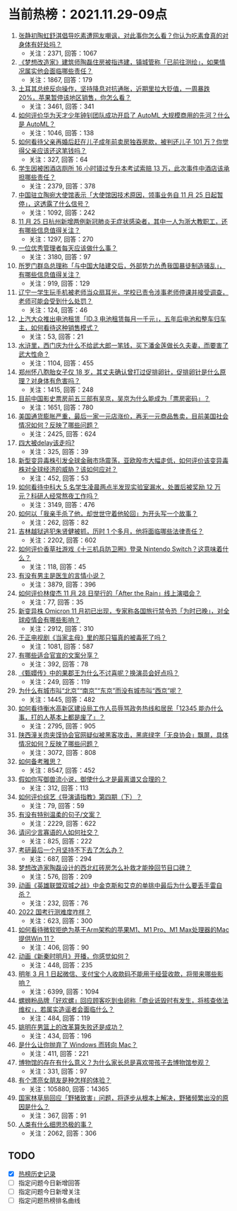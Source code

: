# 当前热榜：2021.11.29-09点
1. [张静初陶虹舒淇倡导吃素遭网友嘲讽，对此事你怎么看？你认为吃素食真的对身体有好处吗？](https://www.zhihu.com/question/501911082)
    * 关注：2371, 回答：1067
2. [《梦想改造家》建筑师陶磊住房被指违建，镇城管称「已前往测绘」，如果情况属实他会面临哪些责任？](https://www.zhihu.com/question/500878603)
    * 关注：1867, 回答：179
3. [土耳其总统反向操作，坚持降息对抗通胀，近期里拉大贬值，一周暴跌 20%，苹果暂停该地区销售，你怎么看？](https://www.zhihu.com/question/501178367)
    * 关注：3461, 回答：341
4. [如何评价华为天才少年钟钊团队成功开启了 AutoML 大规模商用的先河？什么是 AutoML？](https://www.zhihu.com/question/501845921)
    * 关注：1046, 回答：138
5. [如何看待父亲再婚后赶在儿子成年前卖房独吞房款，被判还儿子 101 万？你觉得父亲应该还这笔钱吗？](https://www.zhihu.com/question/501426349)
    * 关注：327, 回答：64
6. [学生因被困酒店厕所 16 小时错过专升本考试索赔 13 万，此次事件中酒店该承担哪些责任？](https://www.zhihu.com/question/500837857)
    * 关注：2379, 回答：378
7. [中国驻立陶宛大使馆表示「大使馆因技术原因，领事业务自 11 月 25 日起暂停」，这透露了什么信号？](https://www.zhihu.com/question/501612815)
    * 关注：1092, 回答：242
8. [11 月 25 日杭州新增两例新冠肺炎无症状感染者，其中一人为浙大教职工，还有哪些信息值得关注？](https://www.zhihu.com/question/501588574)
    * 关注：1297, 回答：270
9. [一位优秀管理者每天应该做什么事？](https://www.zhihu.com/question/303333052)
    * 关注：3180, 回答：97
10. [所罗门群岛总理称「与中国大陆建交后，外部势力怂恿我国暴徒制造骚乱」，有哪些信息值得关注？](https://www.zhihu.com/question/501811294)
    * 关注：919, 回答：129
11. [辽宁一学生玩手机被老师当众扇耳光，学校已责令涉事老师停课并接受调查，老师可能会受到什么处罚？](https://www.zhihu.com/question/502276346)
    * 关注：124, 回答：46
12. [上汽大众推出电池租赁「ID.3 电池租赁每月一千元」，五年后电池和整车归车主，如何看待这种销售模式？](https://www.zhihu.com/question/501510921)
    * 关注：53, 回答：21
13. [水浒里，西门庆为什么不给武大郎一笔钱，买下潘金莲做长久夫妻，而要害了武大性命？](https://www.zhihu.com/question/492755627)
    * 关注：1104, 回答：455
14. [郑州怀八胞胎女子仅 18 岁，其丈夫确认曾打过促排卵针，促排卵针是什么原理？对身体有危害吗？](https://www.zhihu.com/question/502126419)
    * 关注：1415, 回答：248
15. [目前中国影史票房前五三部有吴京，吴京为什么能成为「票房密码」？](https://www.zhihu.com/question/501197748)
    * 关注：1651, 回答：780
16. [美国通货膨胀严重，最后一家一元店涨价，再无一元商品售卖，目前美国社会情况如何？反映了哪些问题？](https://www.zhihu.com/question/501457805)
    * 关注：2425, 回答：624
17. [四大被delay该走吗?](https://www.zhihu.com/question/344621505)
    * 关注：325, 回答：39
18. [新型变异毒株引发全球金融市场震荡，亚欧股市大幅走低，如何评价该变异毒株对全球经济的威胁？该如何应对？](https://www.zhihu.com/question/501930409)
    * 关注：452, 回答：53
19. [如何看待中科大 5 名学生凌晨两点半发现实验室漏水，处置后被奖励 12 万元？科研人经常熬夜工作吗？](https://www.zhihu.com/question/501465611)
    * 关注：3149, 回答：476
20. [如何以「我亲手杀了他，却世世守着他轮回」为开头写一个故事？](https://www.zhihu.com/question/493667312)
    * 关注：262, 回答：82
21. [吉林越狱逃犯朱贤健被抓，历时 1 个多月，他将面临哪些法律责任？](https://www.zhihu.com/question/502167457)
    * 关注：2202, 回答：602
22. [如何评价香草社游戏《十三机兵防卫圈》登录 Nintendo Switch？这意味着什么？](https://www.zhihu.com/question/502270782)
    * 关注：118, 回答：45
23. [有没有男主是医生的言情小说？](https://www.zhihu.com/question/370530816)
    * 关注：3879, 回答：396
24. [如何评价林俊杰 11 月 28 日举行的「After the Rain」线上演唱会？](https://www.zhihu.com/question/502262206)
    * 关注：77, 回答：35
25. [新变异株 Omicron 11 月初已出现，专家称各国旅行禁令恐「为时已晚」，对全球疫情会有哪些影响？](https://www.zhihu.com/question/502042061)
    * 关注：2912, 回答：310
26. [于正电视剧《当家主母》里的那只猫真的被毒死了吗？](https://www.zhihu.com/question/501690881)
    * 关注：1081, 回答：587
27. [有哪些适合官宣的文案分享？](https://www.zhihu.com/question/479649851)
    * 关注：392, 回答：78
28. [《甄嬛传》中的果郡王为什么不讨喜呢？换演员会好点吗？](https://www.zhihu.com/question/499278485)
    * 关注：249, 回答：119
29. [为什么有城市叫“北京”“南京”“东京”而没有城市叫“西京”呢？](https://www.zhihu.com/question/39743292)
    * 关注：1445, 回答：482
30. [如何看待衡水高新区建设局工作人员辱骂政务热线和居民「12345 能办什么事，打的人基本上都是废了」？](https://www.zhihu.com/question/501356830)
    * 关注：2795, 回答：905
31. [陕西潼关肉夹馍协会官网疑似被黑客攻击，黑底绿字「无良协会」飘屏，具体情况如何？反映了哪些问题？](https://www.zhihu.com/question/501213997)
    * 关注：3072, 回答：808
32. [如何备考雅思？](https://www.zhihu.com/question/26400817)
    * 关注：8547, 回答：452
33. [假如你写御兽流小说，御使什么才是最离谱又合理的？](https://www.zhihu.com/question/497887574)
    * 关注：312, 回答：113
34. [如何评价综艺《导演请指教》第四期（下）？](https://www.zhihu.com/question/502053774)
    * 关注：79, 回答：59
35. [有没有特别温柔的句子/文案？](https://www.zhihu.com/question/439571782)
    * 关注：2229, 回答：622
36. [请问少言寡语的人如何社交？](https://www.zhihu.com/question/496226714)
    * 关注：825, 回答：222
37. [考研最后一个月坚持不下去了怎么办？](https://www.zhihu.com/question/500261092)
    * 关注：687, 回答：294
38. [梦想改造家陶磊设计的西北红砖房怎么补救才能挽回节目口碑？](https://www.zhihu.com/question/501141628)
    * 关注：576, 回答：209
39. [动画《英雄联盟双城之战》中金克斯和艾克的单挑中最后为什么要丢手雷自杀？](https://www.zhihu.com/question/500422318)
    * 关注：232, 回答：76
40. [2022 国考行测难度咋样？](https://www.zhihu.com/question/502127271)
    * 关注：623, 回答：300
41. [如何看待微软拒绝为基于Arm架构的苹果M1、M1 Pro、M1 Max处理器的Mac提供Win 11？](https://www.zhihu.com/question/501260100)
    * 关注：406, 回答：90
42. [动画《新秦时明月》开播，你感觉如何？](https://www.zhihu.com/question/501068047)
    * 关注：448, 回答：235
43. [明年 3 月 1 日起微信、支付宝个人收款码不能用于经营收款，将带来哪些影响？](https://www.zhihu.com/question/501704753)
    * 关注：6399, 回答：1094
44. [螺蛳粉品牌「好欢螺」回应顾客吃到虫卵称「商业诋毁时有发生，将核查依法维权」，若属实造谣者会面临什么？](https://www.zhihu.com/question/502150333)
    * 关注：484, 回答：119
45. [姚明在男篮上的改革算失败还是成功？](https://www.zhihu.com/question/455538258)
    * 关注：434, 回答：196
46. [是什么让你抛弃了 Windows 而转向 Mac？](https://www.zhihu.com/question/20585523)
    * 关注：411, 回答：221
47. [博物馆的存在有什么意义？为什么家长总是喜欢带孩子去博物馆参观？](https://www.zhihu.com/question/499700904)
    * 关注：331, 回答：97
48. [有个漂亮女朋友是种怎样的体验？](https://www.zhihu.com/question/28997505)
    * 关注：105880, 回答：14365
49. [国家林草局回应「野猪致害」问题，将逐步从根本上解决，野猪频繁出没的原因是什么？](https://www.zhihu.com/question/501581372)
    * 关注：367, 回答：91
50. [人类有什么细思恐极的事？](https://www.zhihu.com/question/49416769)
    * 关注：2062, 回答：306
## TODO
* [x] [热榜历史记录](hot_history/AllHot.md)
* [ ] 指定问题今日新增回答
* [ ] 指定问题今日新增关注
* [ ] 指定问题热榜排名曲线
